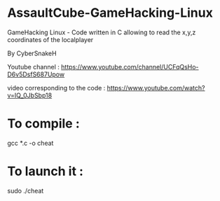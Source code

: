 # AssaultCube-GameHacking-Linux

GameHacking Linux - Code written in C allowing to read the x,y,z coordinates of the localplayer

By CyberSnakeH


Youtube channel : https://www.youtube.com/channel/UCFqQsHo-D6v5DsfS687Upow

video corresponding to the code : https://www.youtube.com/watch?v=IQ_0JbSbp18

# To compile : 

gcc *.c -o cheat

# To launch it :

sudo ./cheat
